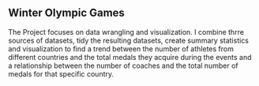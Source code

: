 ## Winter Olympic Games

The Project focuses on data wrangling and visualization. I combine thrre sources of datasets, tidy the resulting datasets, create summary statistics and visualization to find a trend between the number of athletes from different countries and the total medals they acquire during the events and a relationship between the number of coaches and the total number of medals for that specific country.
